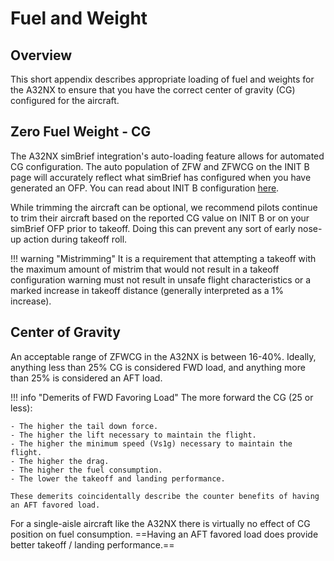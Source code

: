 # Fuel and Weight

## Overview

This short appendix describes appropriate loading of fuel and weights for the A32NX to ensure that you have the correct center of gravity (CG) configured for the aircraft.

## Zero Fuel Weight - CG

The A32NX simBrief integration's auto-loading feature allows for automated CG configuration. The auto population of ZFW and ZFWCG on the INIT B page will accurately reflect what simBrief has configured when you have generated an OFP. You can read about INIT B configuration [here](../../pilots-corner/beginner-guide/preparing-mcdu.md#init-b).

While trimming the aircraft can be optional, we recommend pilots continue to trim their aircraft based on the reported CG value on INIT B or on your simBrief OFP prior to takeoff. Doing this can prevent any sort of early nose-up action during takeoff roll.

!!! warning "Mistrimming"
    It is a requirement that attempting a takeoff with the maximum amount of mistrim that would not result in a takeoff configuration warning must not result in unsafe flight characteristics or a marked increase in takeoff distance (generally interpreted as a 1% increase).

## Center of Gravity

An acceptable range of ZFWCG in the A32NX is between 16-40%. Ideally, anything less than 25% CG is considered FWD load, and anything more than 25% is considered an AFT load.

!!! info "Demerits of FWD Favoring Load"
    The more forward the CG (25 or less):

    - The higher the tail down force.
    - The higher the lift necessary to maintain the flight.
    - The higher the minimum speed (Vs1g) necessary to maintain the flight.
    - The higher the drag.
    - The higher the fuel consumption.
    - The lower the takeoff and landing performance.

    These demerits coincidentally describe the counter benefits of having an AFT favored load.

For a single-aisle aircraft like the A32NX there is virtually no effect of CG position on fuel consumption. ==Having an AFT favored load does provide better takeoff / landing performance.==  

    